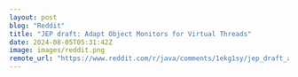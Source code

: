 ```yaml
---
layout: post
blog: "Reddit"
title: "JEP draft: Adapt Object Monitors for Virtual Threads"
date: 2024-08-05T05:31:42Z
image: images/reddit.png
remote_url: "https://www.reddit.com/r/java/comments/1ekg1sy/jep_draft_adapt_object_monitors_for_virtual/"
---
```

